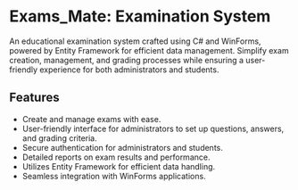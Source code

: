 # Exams_Mate: Examination System

An educational examination system crafted using C# and WinForms, powered by Entity Framework for efficient data management. Simplify exam creation, management, and grading processes while ensuring a user-friendly experience for both administrators and students.

## Features
- Create and manage exams with ease.
- User-friendly interface for administrators to set up questions, answers, and grading criteria.
- Secure authentication for administrators and students.
- Detailed reports on exam results and performance.
- Utilizes Entity Framework for efficient data handling.
- Seamless integration with WinForms applications.

